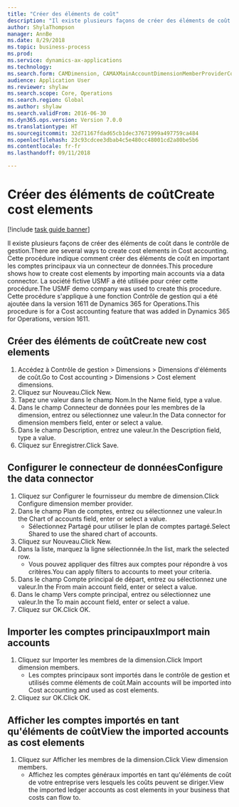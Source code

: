 ```yaml
--- 
title: "Créer des éléments de coût"
description: "Il existe plusieurs façons de créer des éléments de coût dans le contrôle de gestion."
author: ShylaThompson
manager: AnnBe
ms.date: 8/29/2018
ms.topic: business-process
ms.prod: 
ms.service: dynamics-ax-applications
ms.technology: 
ms.search.form: CAMDimension, CAMAXMainAccountDimensionMemberProviderConfiguration, CAMDimensionMember
audience: Application User
ms.reviewer: shylaw
ms.search.scope: Core, Operations
ms.search.region: Global
ms.author: shylaw
ms.search.validFrom: 2016-06-30
ms.dyn365.ops.version: Version 7.0.0
ms.translationtype: HT
ms.sourcegitcommit: 32d71167fdad65cb1dec37671999a497759ca484
ms.openlocfilehash: 23c93cdcee3dbab4c5e480cc48001cd2a80be5b6
ms.contentlocale: fr-fr
ms.lasthandoff: 09/11/2018

---
```

# <a name="create-cost-elements"></a><span data-ttu-id="1a9ca-103">Créer des éléments de coût</span><span class="sxs-lookup"><span data-stu-id="1a9ca-103">Create cost elements</span></span> 

[!include [task guide banner](../../includes/task-guide-banner.md)]

<span data-ttu-id="1a9ca-104">Il existe plusieurs façons de créer des éléments de coût dans le contrôle de gestion.</span><span class="sxs-lookup"><span data-stu-id="1a9ca-104">There are several ways to create cost elements in Cost accounting.</span></span> <span data-ttu-id="1a9ca-105">Cette procédure indique comment créer des éléments de coût en important les comptes principaux via un connecteur de données.</span><span class="sxs-lookup"><span data-stu-id="1a9ca-105">This procedure shows how to create cost elements by importing main accounts via a data connector.</span></span> <span data-ttu-id="1a9ca-106">La société fictive USMF a été utilisée pour créer cette procédure.</span><span class="sxs-lookup"><span data-stu-id="1a9ca-106">The USMF demo company was used to create this procedure.</span></span> <span data-ttu-id="1a9ca-107">Cette procédure s'applique à une fonction Contrôle de gestion qui a été ajoutée dans la version 1611 de Dynamics 365 for Operations.</span><span class="sxs-lookup"><span data-stu-id="1a9ca-107">This procedure is for a Cost accounting feature that was added in Dynamics 365 for Operations, version 1611.</span></span>


## <a name="create-new-cost-elements"></a><span data-ttu-id="1a9ca-108">Créer des éléments de coût</span><span class="sxs-lookup"><span data-stu-id="1a9ca-108">Create new cost elements</span></span>
1. <span data-ttu-id="1a9ca-109">Accédez à Contrôle de gestion > Dimensions > Dimensions d'éléments de coût.</span><span class="sxs-lookup"><span data-stu-id="1a9ca-109">Go to Cost accounting > Dimensions > Cost element dimensions.</span></span>
2. <span data-ttu-id="1a9ca-110">Cliquez sur Nouveau.</span><span class="sxs-lookup"><span data-stu-id="1a9ca-110">Click New.</span></span>
3. <span data-ttu-id="1a9ca-111">Tapez une valeur dans le champ Nom.</span><span class="sxs-lookup"><span data-stu-id="1a9ca-111">In the Name field, type a value.</span></span>
4. <span data-ttu-id="1a9ca-112">Dans le champ Connecteur de données pour les membres de la dimension, entrez ou sélectionnez une valeur.</span><span class="sxs-lookup"><span data-stu-id="1a9ca-112">In the Data connector for dimension members field, enter or select a value.</span></span>
5. <span data-ttu-id="1a9ca-113">Dans le champ Description, entrez une valeur.</span><span class="sxs-lookup"><span data-stu-id="1a9ca-113">In the Description field, type a value.</span></span>
6. <span data-ttu-id="1a9ca-114">Cliquez sur Enregistrer.</span><span class="sxs-lookup"><span data-stu-id="1a9ca-114">Click Save.</span></span>

## <a name="configure-the-data-connector"></a><span data-ttu-id="1a9ca-115">Configurer le connecteur de données</span><span class="sxs-lookup"><span data-stu-id="1a9ca-115">Configure the data connector</span></span>
1. <span data-ttu-id="1a9ca-116">Cliquez sur Configurer le fournisseur du membre de dimension.</span><span class="sxs-lookup"><span data-stu-id="1a9ca-116">Click Configure dimension member provider.</span></span>
2. <span data-ttu-id="1a9ca-117">Dans le champ Plan de comptes, entrez ou sélectionnez une valeur.</span><span class="sxs-lookup"><span data-stu-id="1a9ca-117">In the Chart of accounts field, enter or select a value.</span></span>
    * <span data-ttu-id="1a9ca-118">Sélectionnez Partagé pour utiliser le plan de comptes partagé.</span><span class="sxs-lookup"><span data-stu-id="1a9ca-118">Select Shared to use the shared chart of accounts.</span></span>  
3. <span data-ttu-id="1a9ca-119">Cliquez sur Nouveau.</span><span class="sxs-lookup"><span data-stu-id="1a9ca-119">Click New.</span></span>
4. <span data-ttu-id="1a9ca-120">Dans la liste, marquez la ligne sélectionnée.</span><span class="sxs-lookup"><span data-stu-id="1a9ca-120">In the list, mark the selected row.</span></span>
    * <span data-ttu-id="1a9ca-121">Vous pouvez appliquer des filtres aux comptes pour répondre à vos critères.</span><span class="sxs-lookup"><span data-stu-id="1a9ca-121">You can apply filters to accounts to meet your criteria.</span></span>  
5. <span data-ttu-id="1a9ca-122">Dans le champ Compte principal de départ, entrez ou sélectionnez une valeur.</span><span class="sxs-lookup"><span data-stu-id="1a9ca-122">In the From main account field, enter or select a value.</span></span>
6. <span data-ttu-id="1a9ca-123">Dans le champ Vers compte principal, entrez ou sélectionnez une valeur.</span><span class="sxs-lookup"><span data-stu-id="1a9ca-123">In the To main account field, enter or select a value.</span></span>
7. <span data-ttu-id="1a9ca-124">Cliquez sur OK.</span><span class="sxs-lookup"><span data-stu-id="1a9ca-124">Click OK.</span></span>

## <a name="import-main-accounts"></a><span data-ttu-id="1a9ca-125">Importer les comptes principaux</span><span class="sxs-lookup"><span data-stu-id="1a9ca-125">Import main accounts</span></span>
1. <span data-ttu-id="1a9ca-126">Cliquez sur Importer les membres de la dimension.</span><span class="sxs-lookup"><span data-stu-id="1a9ca-126">Click Import dimension members.</span></span>
    * <span data-ttu-id="1a9ca-127">Les comptes principaux sont importés dans le contrôle de gestion et utilisés comme éléments de coût.</span><span class="sxs-lookup"><span data-stu-id="1a9ca-127">Main accounts will be imported into Cost accounting and used as cost elements.</span></span>  
2. <span data-ttu-id="1a9ca-128">Cliquez sur OK.</span><span class="sxs-lookup"><span data-stu-id="1a9ca-128">Click OK.</span></span>

## <a name="view-the-imported-accounts-as-cost-elements"></a><span data-ttu-id="1a9ca-129">Afficher les comptes importés en tant qu'éléments de coût</span><span class="sxs-lookup"><span data-stu-id="1a9ca-129">View the imported accounts as cost elements</span></span>
1. <span data-ttu-id="1a9ca-130">Cliquez sur Afficher les membres de la dimension.</span><span class="sxs-lookup"><span data-stu-id="1a9ca-130">Click View dimension members.</span></span>
    * <span data-ttu-id="1a9ca-131">Affichez les comptes généraux importés en tant qu'éléments de coût de votre entreprise vers lesquels les coûts peuvent se diriger.</span><span class="sxs-lookup"><span data-stu-id="1a9ca-131">View the imported ledger accounts as cost elements in your business that costs can flow to.</span></span>  


